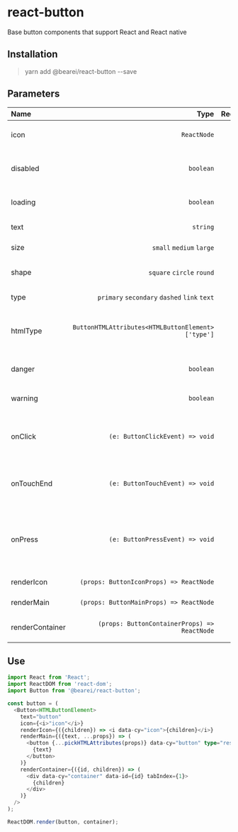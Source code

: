 # react-button

Base button components that support React and React native

## Installation

> yarn add @bearei/react-button --save

## Parameters

| Name | Type | Required | Description |
| :-- | --: | --: | :-- |
| icon | `ReactNode` | ✘ | Set button icon component |
| disabled | `boolean` | ✘ | Whether or not to disable the button |
| loading | `boolean` | ✘ | Whether the button is loading |
| text | `string` | ✘ | Button to display text |
| size | `small` `medium` `large` | ✘ | Set the button size |
| shape | `square` `circle` `round` | ✘ | Set the button shape |
| type | `primary` `secondary` `dashed` `link` `text` | ✘ | Set the button type |
| htmlType | `ButtonHTMLAttributes<HTMLButtonElement>['type']` | ✘ | Set the native type value of the HTML button |
| danger | `boolean` | ✘ | Set the danger button |
| warning | `boolean` | ✘ | Set the warning button |
| onClick | `(e: ButtonClickEvent) => void` | ✘ | Call this function back when you click the button |
| onTouchEnd | `(e: ButtonTouchEvent) => void` | ✘ | Call this function after pressing the button |
| onPress | `(e: ButtonPressEvent) => void` | ✘ | Call this function after pressing the button -- react native |
| renderIcon | `(props: ButtonIconProps) => ReactNode` | ✘ | Render the button icon |
| renderMain | `(props: ButtonMainProps) => ReactNode` | ✘ | Render the button main |
| renderContainer | `(props: ButtonContainerProps) => ReactNode` | ✘ | Render the button container |

## Use

```typescript
import React from 'React';
import ReactDOM from 'react-dom';
import Button from '@bearei/react-button';

const button = (
  <Button<HTMLButtonElement>
    text="button"
    icon={<i>"icon"</i>}
    renderIcon={({children}) => <i data-cy="icon">{children}</i>}
    renderMain={({text, ...props}) => (
      <button {...pickHTMLAttributes(props)} data-cy="button" type="reset">
        {text}
      </button>
    )}
    renderContainer={({id, children}) => (
      <div data-cy="container" data-id={id} tabIndex={1}>
        {children}
      </div>
    )}
  />
);

ReactDOM.render(button, container);
```
